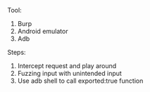 Tool: 
1. Burp
2. Android emulator
3. Adb

Steps:
1. Intercept request and play around
2. Fuzzing input with unintended input
3. Use adb shell to call exported:true function
